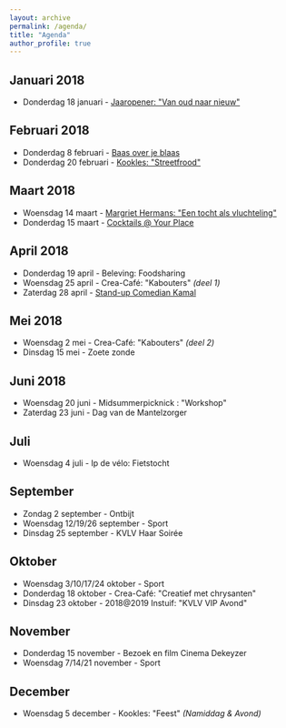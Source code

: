 ```yaml
---
layout: archive
permalink: /agenda/
title: "Agenda"
author_profile: true
---
```


## Januari 2018
- Donderdag 18 januari - [Jaaropener: "Van oud naar nieuw"](/assets/media/agenda/2018-01-18-jaaropener.png)

## Februari 2018
- Donderdag 8 februari - [Baas over je blaas](/assets/media/agenda/2018-01-18-baas-over-je-blaas.jpg)
- Donderdag 20 februari - [Kookles: "Streetfrood"](/assets/media/agenda/2018-20-02-Streetfood.jpg)

## Maart 2018
- Woensdag 14 maart - [Margriet Hermans: "Een tocht als vluchteling"](/assets/media/agenda/2018-03-14-margriet-hermans.jpg)
- Donderdag 15 maart - [Cocktails @ Your Place](/assets/media/agenda/2018-03-15-cocktails.jpg)

## April 2018
- Donderdag 19 april - Beleving: Foodsharing
- Woensdag 25 april - Crea-Café: "Kabouters" _(deel 1)_
- Zaterdag 28 april - [Stand-up Comedian Kamal](/assets/media/agenda/2018-04-28-Kamal.jpg)

## Mei 2018
- Woensdag 2 mei - Crea-Café: "Kabouters" _(deel 2)_
- Dinsdag 15 mei - Zoete zonde

## Juni 2018
- Woensdag 20 juni - Midsummerpicknick : "Workshop"
- Zaterdag 23 juni - Dag van de Mantelzorger

## Juli
- Woensdag 4 juli - Ip de vélo: Fietstocht

## September
- Zondag 2 september - Ontbijt
- Woensdag 12/19/26 september - Sport
- Dinsdag 25 september - KVLV Haar Soirée

## Oktober
- Woensdag 3/10/17/24 oktober - Sport
- Donderdag 18 oktober - Crea-Café: "Creatief met chrysanten"
- Dinsdag 23 oktober - 2018@2019 Instuif: "KVLV VIP Avond"

## November
- Donderdag 15 november - Bezoek en film Cinema Dekeyzer
- Woensdag 7/14/21 november - Sport

## December
- Woensdag 5 december - Kookles: "Feest" _(Namiddag & Avond)_